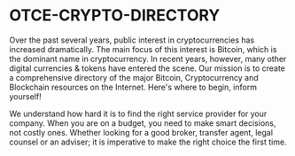 # OTCE-CRYPTO-DIRECTORY

Over the past several years, public interest in cryptocurrencies has increased dramatically. The main focus of this interest is Bitcoin, which is the dominant name in cryptocurrency. In recent years, however, many other digital currencies & tokens have entered the scene. Our mission is to create a comprehensive directory of the major Bitcoin, Cryptocurrency and Blockchain resources on the Internet. Here's where to begin, inform yourself!

We understand how hard it is to find the right service provider for your company. When you are on a budget, you need to make 
smart decisions, not costly ones. Whether looking for a good broker, transfer agent, legal counsel or an adviser; it is 
imperative to make the right choice the first time.



